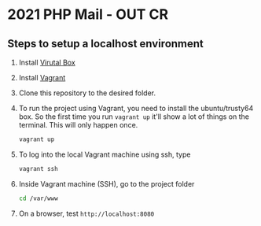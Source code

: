 # 2021 PHP Mail - OUT CR

## Steps to setup a localhost environment

1. Install [Virutal Box](https://www.virtualbox.org/wiki/Downloads)

2. Install [Vagrant](https://www.vagrantup.com)

3. Clone this repository to the desired folder.

4. To run the project using Vagrant, you need to install the ubuntu/trusty64 box. So the first time you run `vagrant up` it'll show a lot of things on the terminal. This will only happen once.
    ```sh
    vagrant up
    ```

5. To log into the local Vagrant machine using ssh, type
    ```sh
    vagrant ssh
    ```


6. Inside Vagrant machine (SSH), go to the project folder 
    ```sh
    cd /var/www
    ```

7. On a browser, test `http://localhost:8080 `  
 